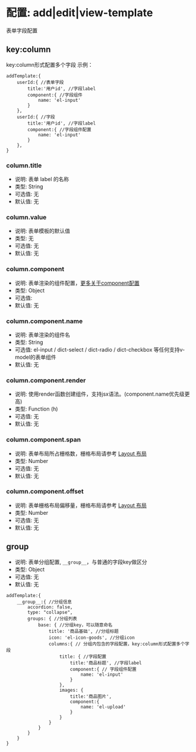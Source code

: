 # 配置: add|edit|view-template
表单字段配置  

## key:column
key:column形式配置多个字段
示例：
```
addTemplate:{
    userId:{ //表单字段
        title:'用户id', //字段label
        component:{ //字段组件
            name: 'el-input'
        }
    },
    userId:{ //字段
        title:'用户id', //字段label
        component:{ //字段组件配置
            name: 'el-input'
        }
    },
}
```

### column.title

* 说明: 表单 label 的名称
* 类型: String
* 可选值: 无
* 默认值: 无

### column.value
* 说明: 表单模板的默认值
* 类型: 无
* 可选值: 无
* 默认值: 无

### column.component
* 说明: 表单渲染的组件配置，[更多关于component配置](./component.md)
* 类型: Object
* 可选值: 
* 默认值: 无

### column.component.name

* 说明: 表单渲染的组件名
* 类型: String
* 可选值: el-input / dict-select / dict-radio / dict-checkbox 等任何支持v-model的表单组件
* 默认值: 无


### column.component.render

* 说明: 使用render函数创建组件，支持jsx语法。(component.name优先级更高)
* 类型: Function (h)
* 可选值: 无
* 默认值: 无


### column.component.span

* 说明: 表单布局所占栅格数，栅格布局请参考 [Layout 布局](http://element-cn.eleme.io/#/zh-CN/component/layout)
* 类型: Number
* 可选值: 无
* 默认值: 无

### column.component.offset

* 说明: 表单栅格布局偏移量，栅格布局请参考 [Layout 布局](http://element-cn.eleme.io/#/zh-CN/component/layout)
* 类型: Number
* 可选值: 无
* 默认值: 无


## group
* 说明: 表单分组配置, `__group__`，与普通的字段key做区分
* 类型: Object
* 可选值: 无
* 默认值: 无

```
addTemplate:{
    __group__:{ //分组信息
        accordion: false,
        type: "collapse",
        groups: { //分组列表
            base: { //分组key，可以随意命名
                title: '商品基础', //分组标题
                icon: 'el-icon-goods', //分组icon
                columns:{ // 分组内包含的字段配置，key:column形式配置多个字段
                    title: { //字段配置
                        title:'商品标题', //字段label
                        component:{ // 字段组件配置
                            name: 'el-input'
                        }
                    },
                    images: { 
                        title:'商品图片',
                        component:{
                            name: 'el-upload'
                        }
                    }
                }
            }
        }
    }
}


```